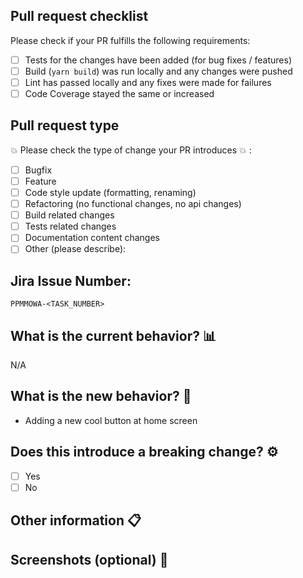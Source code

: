## Pull request checklist

Please check if your PR fulfills the following requirements:

- [ ] Tests for the changes have been added (for bug fixes / features)
- [ ] Build (`yarn build`) was run locally and any changes were pushed
- [ ] Lint has passed locally and any fixes were made for failures
- [ ] Code Coverage stayed the same or increased

## Pull request type

<!-- Please do not submit updates to dependencies unless it fixes an issue. -->

<!-- Please try to limit your pull request to one type, submit multiple pull requests if needed. -->

:boom: Please check the type of change your PR introduces :boom: :

- [ ] Bugfix
- [ ] Feature
- [ ] Code style update (formatting, renaming)
- [ ] Refactoring (no functional changes, no api changes)
- [ ] Build related changes
- [ ] Tests related changes
- [ ] Documentation content changes
- [ ] Other (please describe):

## Jira Issue Number:

`PPMMOWA-<TASK_NUMBER>`

## What is the current behavior? :bar_chart:

<!-- Please describe the current behavior that you are modifying, or link to a relevant issue. -->

<!-- If is a feature, don't need change it, but if is a bug/change describe the current behavior -->

N/A

## What is the new behavior? :tada:

<!-- Please describe the behavior or changes that are being added by this PR. -->

- Adding a new cool button at home screen

<!-- Describe the change(s) made -->

## Does this introduce a breaking change? :gear:

- [ ] Yes
- [ ] No

<!-- If this introduces a breaking change, please describe the impact and migration path for existing applications below. -->

## Other information :clipboard:

<!-- Any other information that is important to this PR such as screenshots of how the component looks before and after the change. -->

## Screenshots (optional) :iphone:

<!-- If your change has big UI change please set some screenshots at your PR  -->
